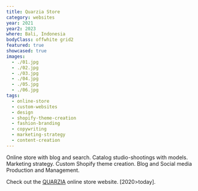 ```yaml
---
title: Quarzia Store
category: websites
year: 2021
year2: 2023
where: Bali, Indonesia
bodyClass: offwhite grid2
featured: true
showcased: true
images:
  - ./01.jpg
  - ./02.jpg
  - ./03.jpg
  - ./04.jpg
  - ./05.jpg
  - ./06.jpg
tags:
  - online-store
  - custom-websites
  - design
  - shopify-theme-creation
  - fashion-branding
  - copywriting
  - marketing-strategy
  - content-creation
---
```


Online store with blog and search.
Catalog studio-shootings with models.
Marketing strategy.
Custom Shopify theme creation.
Blog and Social media Production and Management.

Check out the [QUARZIA](https://quarzia.it?source=rokma.com) online store website.
[2020>today].
